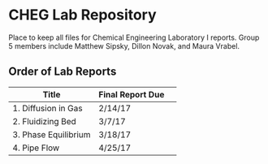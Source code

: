 # CHEG Lab Repository

Place to keep all files for Chemical Engineering Laboratory I reports. Group 5 members include Matthew Sipsky, Dillon Novak, and Maura Vrabel.

## Order of Lab Reports
| Title               | Final Report Due |              |
|---------------------|------------------|--------------|
|1. Diffusion in Gas  | 2/14/17          |              |
|2. Fluidizing Bed    | 3/7/17           |              |
|3. Phase Equilibrium | 3/18/17          |              |
|4. Pipe Flow         | 4/25/17          |              |
